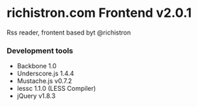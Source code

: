 richistron.com Frontend v2.0.1
===============================

Rss reader, frontent based byt @richistron

### Development tools
* Backbone 1.0
* Underscore.js 1.4.4
* Mustache.js  v0.7.2
* lessc 1.1.0 (LESS Compiler)
* jQuery v1.8.3